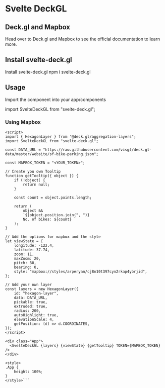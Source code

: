 # Svelte DeckGL

## Deck.gl and Mapbox
Head over to Deck.gl and Mapbox to see the official documentation to learn more.

## Install svelte-deck.gl
Install svelte-deck.gl
npm i svelte-deck.gl

## Usage
Import the component into your app/components

import SvelteDeckGL from "svelte-deck.gl";


### Using Mapbox
```
<script>
import { HexagonLayer } from "@deck.gl/aggregation-layers";
import SvelteDeckGL from "svelte-deck.gl";

const DATA_URL = "https://raw.githubusercontent.com/visgl/deck.gl-data/master/website/sf-bike-parking.json";

const MAPBOX_TOKEN = "<YOUR_TOKEN>";

// Create you own Tooltip
function getTooltip({ object }) {
	if (!object) {
		return null;
	}

	const count = object.points.length;

	return (
		object &&
		`${object.position.join(", ")} 
		No. of bikes: ${count} `
	);
}
 
// Add the options for mapbox and the style
let viewState = {
	longitude: -122.4,
	latitude: 37.74,
	zoom: 11,
	maxZoom: 20,
	pitch: 30,
	bearing: 0,
	style: "mapbox://styles/arperyan/cj8n10t397cyn2rkap4ybrjid",
};

// Add your own layer
const layers = new HexagonLayer({
	id: "hexagon-layer",
	data: DATA_URL,
	pickable: true,
	extruded: true,
	radius: 200,
	autoHighlight: true,
	elevationScale: 4,
	getPosition: (d) => d.COORDINATES,
});
</script>

<div class="App">
  <SvelteDeckGL {layers} {viewState} {getTooltip} TOKEN={MAPBOX_TOKEN} />
</div>

<style>
.App {
	height: 100%;
}
</style>```
